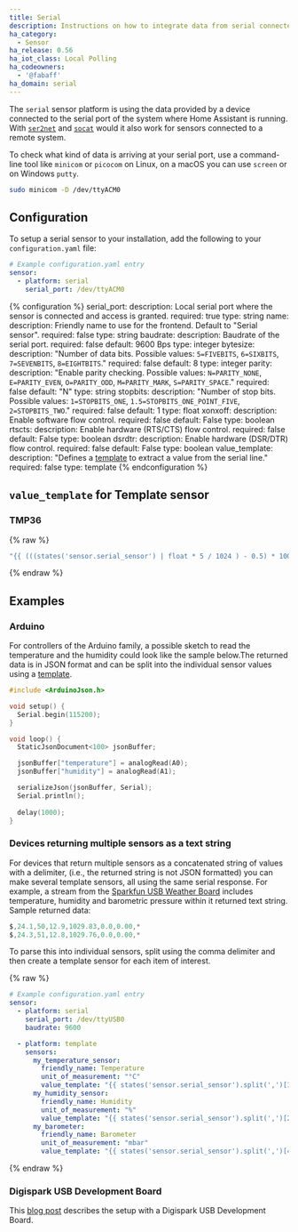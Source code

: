 ```yaml
---
title: Serial
description: Instructions on how to integrate data from serial connected sensors into Home Assistant.
ha_category:
  - Sensor
ha_release: 0.56
ha_iot_class: Local Polling
ha_codeowners:
  - '@fabaff'
ha_domain: serial
---
```


The `serial` sensor platform is using the data provided by a device connected to the serial port of the system where Home Assistant is running. With [`ser2net`](http://ser2net.sourceforge.net/) and [`socat`](http://www.dest-unreach.org/socat/) would it also work for sensors connected to a remote system.

To check what kind of data is arriving at your serial port, use a command-line tool like `minicom` or `picocom` on Linux, on a macOS you can use `screen` or on Windows `putty`.

```bash
sudo minicom -D /dev/ttyACM0
```

## Configuration

To setup a serial sensor to your installation, add the following to your `configuration.yaml` file:

```yaml
# Example configuration.yaml entry
sensor:
  - platform: serial
    serial_port: /dev/ttyACM0
```

{% configuration %}
serial_port:
  description: Local serial port where the sensor is connected and access is granted.
  required: true
  type: string
name:
  description: Friendly name to use for the frontend. Default to "Serial sensor".
  required: false
  type: string
baudrate:
  description: Baudrate of the serial port.
  required: false
  default: 9600 Bps
  type: integer
bytesize:
  description: "Number of data bits. Possible values: `5=FIVEBITS`, `6=SIXBITS`, `7=SEVENBITS`, `8=EIGHTBITS`."
  required: false
  default: 8
  type: integer
parity:
  description: "Enable parity checking. Possible values: `N=PARITY_NONE`, `E=PARITY_EVEN`, `O=PARITY_ODD`, `M=PARITY_MARK`, `S=PARITY_SPACE`."
  required: false
  default: "N"
  type: string
stopbits:
  description: "Number of stop bits. Possible values: `1=STOPBITS_ONE`, `1.5=STOPBITS_ONE_POINT_FIVE`, `2=STOPBITS_TWO`."
  required: false
  default: 1
  type: float
xonxoff: 
  description: Enable software flow control.
  required: false
  default: False
  type: boolean
rtscts:
  description: Enable hardware (RTS/CTS) flow control.
  required: false
  default: False
  type: boolean
dsrdtr:
  description: Enable hardware (DSR/DTR) flow control.
  required: false
  default: False
  type: boolean
value_template:
  description: "Defines a [template](/docs/configuration/templating/#processing-incoming-data) to extract a value from the serial line."
  required: false
  type: template
{% endconfiguration %}

## `value_template` for Template sensor

### TMP36

{% raw %}
```yaml
"{{ (((states('sensor.serial_sensor') | float * 5 / 1024 ) - 0.5) * 100) | round(1) }}"
```
{% endraw %}

## Examples

### Arduino

For controllers of the Arduino family, a possible sketch to read the temperature and the humidity could look like the sample below.The returned data is in JSON format and can be split into the individual sensor values using a [template](/docs/configuration/templating/#processing-incoming-data).

```c
#include <ArduinoJson.h>

void setup() {
  Serial.begin(115200);
}

void loop() {
  StaticJsonDocument<100> jsonBuffer;

  jsonBuffer["temperature"] = analogRead(A0);
  jsonBuffer["humidity"] = analogRead(A1);

  serializeJson(jsonBuffer, Serial);
  Serial.println();
  
  delay(1000);
}
```

### Devices returning multiple sensors as a text string

For devices that return multiple sensors as a concatenated string of values with a delimiter, (i.e., the returned string is not JSON formatted) you can make several template sensors, all using the same serial response. For example, a stream from the [Sparkfun USB Weather Board](https://www.sparkfun.com/products/retired/9800) includes temperature, humidity and barometric pressure within it returned text string. Sample returned data:

```c
$,24.1,50,12.9,1029.83,0.0,0.00,*
$,24.3,51,12.8,1029.76,0.0,0.00,*
```

To parse this into individual sensors, split using the comma delimiter and then create a template sensor for each item of interest.

{% raw %}
```yaml
# Example configuration.yaml entry
sensor:
  - platform: serial
    serial_port: /dev/ttyUSB0
    baudrate: 9600

  - platform: template
    sensors:
      my_temperature_sensor:
        friendly_name: Temperature
        unit_of_measurement: "°C"
        value_template: "{{ states('sensor.serial_sensor').split(',')[1] | float }}"
      my_humidity_sensor:
        friendly_name: Humidity
        unit_of_measurement: "%"
        value_template: "{{ states('sensor.serial_sensor').split(',')[2] | float }}"
      my_barometer:
        friendly_name: Barometer
        unit_of_measurement: "mbar"
        value_template: "{{ states('sensor.serial_sensor').split(',')[4] | float }}"
```
{% endraw %}

### Digispark USB Development Board

This [blog post](/blog/2017/10/23/simple-analog-sensor/) describes the setup with a Digispark USB Development Board.
